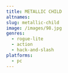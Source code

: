 ```yaml
---
title: METALLIC CHILD
altnames:
slug: metallic-child
image: /images/98.jpg
genres:
  - rogue-lite
  - action
  - hack-and-slash
platforms:
  - pc
---
```


